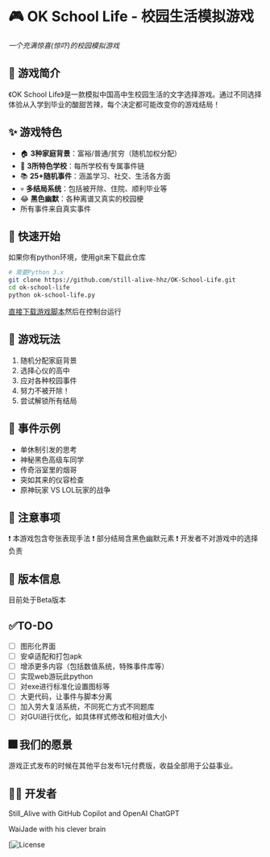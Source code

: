 # 🎮 OK School Life - 校园生活模拟游戏

*一个充满惊喜(惊吓)的校园模拟游戏*

## 📖 游戏简介

《OK School Life》是一款模拟中国高中生校园生活的文字选择游戏。通过不同选择体验从入学到毕业的酸甜苦辣，每个决定都可能改变你的游戏结局！

## ✨ 游戏特色

- 🏠 **3种家庭背景**：富裕/普通/贫穷（随机加权分配）
- 🏫 **3所特色学校**：每所学校有专属事件链
- 📚 **25+随机事件**：涵盖学习、社交、生活各方面
- 💀 **多结局系统**：包括被开除、住院、顺利毕业等
- 😂 **黑色幽默**：各种离谱又真实的校园梗
- 所有事件来自真实事件

## 🚀 快速开始

如果你有python环境，使用git来下载此仓库

```bash
# 需要Python 3.x
git clone https://github.com/still-alive-hhz/OK-School-Life.git
cd ok-school-life
python ok-school-life.py
```

[直接下载游戏脚本](https://github.com/ff9d0362-7cad-4f06-8527-6efaf9ea21f5)然后在控制台运行

## 🎯 游戏玩法

1. 随机分配家庭背景
2. 选择心仪的高中
3. 应对各种校园事件
4. 努力不被开除！
5. 尝试解锁所有结局

## 📜 事件示例

- 单休制引发的思考
- 神秘黑色高级车同学
- 传奇浴室里的烟哥
- 突如其来的仪容检查
- 原神玩家 VS LOL玩家的战争

## 📌 注意事项

❗ 本游戏包含夸张表现手法
❗ 部分结局含黑色幽默元素
❗ 开发者不对游戏中的选择负责

## 📅 版本信息

目前处于Beta版本

## ✅TO-DO

* [ ]  图形化界面
* [ ]  安卓适配和打包apk
* [ ]  增添更多内容（包括数值系统，特殊事件库等）
* [ ]  实现web游玩此python
* [ ]  对exe进行标准化设置图标等
* [ ]  大更代码，让事件与脚本分离
* [ ]  加入劳大复活系统，不同死亡方式不同题库
* [ ]  对GUI进行优化，如具体样式修改和相对值大小

## 🎆 我们的愿景

游戏正式发布的时候在其他平台发布1元付费版，收益全部用于公益事业。

## 👨‍💻 开发者

Still_Alive with GitHub Copilot and OpenAI ChatGPT

WaiJade with his clever brain

[![License](https://img.shields.io/badge/license-MIT-blue.svg)
